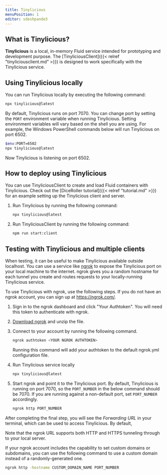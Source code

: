 ```yaml
---
title: Tinylicious
menuPosition: 1
editor: sdeshpande3
---
```


## What is Tinylicious?

**Tinylicious** is a local, in-memory Fluid service intended for prototyping and development purpose. The [TinyliciousClient]({{< relref "tinyliciousclient.md" >}}) is designed to work specifically with the Tinylicious service.

## Using Tinylicious locally

You can run Tinylicious locally by executing the following command:

```sh
npx tinylicious@latest
```

By default, Tinylicious runs on port 7070. You can change port by setting the `PORT` environment variable when running Tinylicious. Setting environment variables will vary based on the shell you are using. For example, the Windows PowerShell commands below will run Tinylicious on port 6502.

```sh
$env:PORT=6502
npx tinylicious@latest
```

Now Tinylicious is listening on port 6502.

## How to deploy using Tinylicious

You can use TinyliciousClient to create and load Fluid containers with Tinylicious. Check out the [DiceRoller tutorial]({{< relref "tutorial.md" >}}) for an example setting up the Tinylicious client and server.

1. Run Tinylicious by running the following command:

    ```sh
    npx tinylicious@latest
    ```

2. Run TinyliciousClient by running the following command:

    ```sh
    npm run start:client
    ```

## Testing with Tinylicious and multiple clients

When testing, it can be useful to make Tinylicious available outside localhost. You can use a service like [ngrok](https://ngrok.com/) to expose the Tinylicious port on your local machine to the internet. ngrok gives you a random hostname for each tunnel you create and routes requests to your locally-running Tinylicious service.

To use Tinylicious with ngrok, use the following steps. If you do not have an ngrok account, you can sign up at <https://ngrok.com/>.

1. Sign in to the ngrok dashboard and click "Your Authtoken". You will need this token to authenticate with ngrok.

2. [Download ngrok](https://ngrok.com/download) and unzip the file.

3. Connect to your account by running the following command.

    ```sh
    ngrok authtoken <YOUR NGROK AUTHTOKEN>
    ```

    Running this command will add your authtoken to the default ngrok.yml configuration file.

4. Run Tinylicious service locally

    ```sh
    npx tinylicious@latest
    ```

5. Start ngrok and point it to the Tinylicious port. By default, Tinylicious is running on port 7070, so the `PORT_NUMBER` in the below command should be 7070. If you are running against a non-default port, set `PORT_NUMBER` accordingly.

    ```sh
    ngrok http PORT_NUMBER
    ```

After completing the final step, you will see the *Forwarding URL* in your terminal, which can be used to access Tinylicious. By default,

Note that the ngrok URL supports both HTTP and HTTPS tunneling through to your local server.

If your ngrok account includes the capability to set custom domains or subdomains, you can use the following command to use a custom domain instead of a randomly-generated one.

```sh
ngrok http -hostname CUSTOM_DOMAIN_NAME PORT_NUMBER
```
